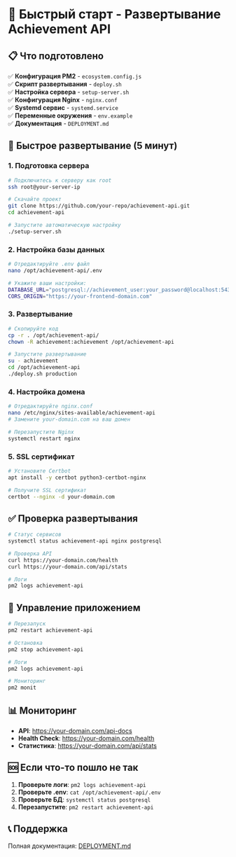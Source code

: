 # 🚀 Быстрый старт - Развертывание Achievement API

## 📋 Что подготовлено

✅ **Конфигурация PM2** - `ecosystem.config.js`  
✅ **Скрипт развертывания** - `deploy.sh`  
✅ **Настройка сервера** - `setup-server.sh`  
✅ **Конфигурация Nginx** - `nginx.conf`  
✅ **Systemd сервис** - `systemd.service`  
✅ **Переменные окружения** - `env.example`  
✅ **Документация** - `DEPLOYMENT.md`

## 🎯 Быстрое развертывание (5 минут)

### 1. Подготовка сервера

```bash
# Подключитесь к серверу как root
ssh root@your-server-ip

# Скачайте проект
git clone https://github.com/your-repo/achievement-api.git
cd achievement-api

# Запустите автоматическую настройку
./setup-server.sh
```

### 2. Настройка базы данных

```bash
# Отредактируйте .env файл
nano /opt/achievement-api/.env

# Укажите ваши настройки:
DATABASE_URL="postgresql://achievement_user:your_password@localhost:5432/achievement_db"
CORS_ORIGIN="https://your-frontend-domain.com"
```

### 3. Развертывание

```bash
# Скопируйте код
cp -r . /opt/achievement-api/
chown -R achievement:achievement /opt/achievement-api

# Запустите развертывание
su - achievement
cd /opt/achievement-api
./deploy.sh production
```

### 4. Настройка домена

```bash
# Отредактируйте nginx.conf
nano /etc/nginx/sites-available/achievement-api
# Замените your-domain.com на ваш домен

# Перезапустите Nginx
systemctl restart nginx
```

### 5. SSL сертификат

```bash
# Установите Certbot
apt install -y certbot python3-certbot-nginx

# Получите SSL сертификат
certbot --nginx -d your-domain.com
```

## ✅ Проверка развертывания

```bash
# Статус сервисов
systemctl status achievement-api nginx postgresql

# Проверка API
curl https://your-domain.com/health
curl https://your-domain.com/api/stats

# Логи
pm2 logs achievement-api
```

## 🔧 Управление приложением

```bash
# Перезапуск
pm2 restart achievement-api

# Остановка
pm2 stop achievement-api

# Логи
pm2 logs achievement-api

# Мониторинг
pm2 monit
```

## 📊 Мониторинг

- **API**: https://your-domain.com/api-docs
- **Health Check**: https://your-domain.com/health
- **Статистика**: https://your-domain.com/api/stats

## 🆘 Если что-то пошло не так

1. **Проверьте логи**: `pm2 logs achievement-api`
2. **Проверьте .env**: `cat /opt/achievement-api/.env`
3. **Проверьте БД**: `systemctl status postgresql`
4. **Перезапустите**: `pm2 restart achievement-api`

## 📞 Поддержка

Полная документация: [DEPLOYMENT.md](./DEPLOYMENT.md)
